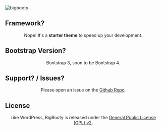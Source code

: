 <img src="https://github.com/pjhampton/BigBooty/blob/master/static/images/logos/banner.png" alt="bigbooty">

## Framework? 

<p align="center">Nope! It's a <strong>starter theme</strong> to speed up your development.</p>

## Bootstrap Version?

<p align="center">Bootstrap 3, soon to be Bootstrap 4.</p>

## Support? / Issues?

<p align="center">Please open an issue on the <a href="https://gituhb.com/pjhampton/BigBooty/issues">Github Repo</a>.</p>

## License

<p align="center">Like WordPress, BigBooty is released under the <a href="https://github.com/pjhampton/BigBooty/blob/master/licence">General Public License (GPL) v2</a>.</p>
